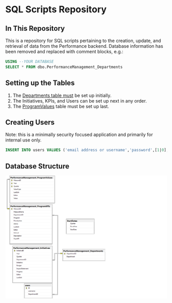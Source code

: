# SQL Scripts Repository

## In This Repository

This is a repository for SQL scripts pertaining to the creation, update, and retrieval of data from the Performance backend. Database information has been removed and replaced with comment blocks, e.g.:

```sql
USING --YOUR DATABASE
SELECT * FROM dbo.PerformanceManagement_Departments
```
## Setting up the Tables

1. The [Departments table must](CreateDepartments.sql) be set up initially.
2. The Initiatives, KPIs, and Users can be set up next in any order.
3. The [ProgramValues](CreateProgramValues.sql) table must be set up last.

## Creating Users
Note: this is a minimally security focused application and primarily for internal use only. 
```sql
INSERT INTO users VALUES ('email address or username','password',[1|0],[DepartmentID])
```
## Database Structure
![DB Structure](/DatabaseDiagram.png)
